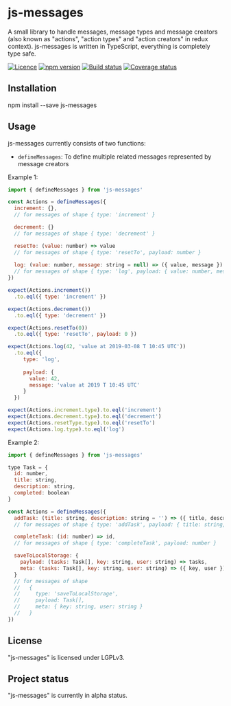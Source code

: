 # js-messages

A small library to handle messages, message types and message creators
(also known as "actions", "action types" and "action creators" in redux context).
js-messages is written in TypeScript, everything is completely type safe.

[![Licence](https://img.shields.io/badge/licence-LGPLv3-blue.svg?style=flat)](https://github.com/js-works/js-messages/blob/master/LICENSE)
[![npm version](https://img.shields.io/npm/v/js-messages.svg?style=flat)](https://www.npmjs.com/package/js-messages)
[![Build status](https://travis-ci.com/js-works/js-messages.svg)](https://travis-ci.org/js-works/js-messages)
[![Coverage status](https://coveralls.io/repos/github/js-works/js-messages/badge.svg?branch=master)](https://coveralls.io/github/js-works/js-messages?branch=master)

## Installation

npm install --save js-messages

## Usage

js-messages currently consists of two functions:

- `defineMessages`: To define multiple related messages represented by message creators


Example 1:

```javascript
import { defineMessages } from 'js-messages'

const Actions = defineMessages({
  increment: {},
  // for messages of shape { type: 'increment' }

  decrement: {}
  // for messages of shape { type: 'decrement' }

  resetTo: (value: number) => value
  // for messages of shape { type: 'resetTo', payload: number }
  
  log: (value: number, message: string = null) => ({ value, message })
  // for messages of shape { type: 'log', payload: { value: number, message: string } }
})

expect(Actions.increment())
  .to.eql({ type: 'increment' })

expect(Actions.decrement())
  .to.eql({ type: 'decrement' })

expect(Actions.resetTo(0))
  .to.eql({ type: 'resetTo', payload: 0 })

expect(Actions.log(42, 'value at 2019-03-08 T 10:45 UTC'))
  .to.eql({
     type: 'log',
     
     payload: {
       value: 42,
       message: 'value at 2019 T 10:45 UTC'
     }
  })

expect(Actions.increment.type).to.eql('increment')
expect(Actions.decrement.type).to.eql('decrement')
expect(Actions.resetType.type).to.eql('resetTo')
expect(Actions.log.type).to.eql('log')
```

Example 2:

```javascript
import { defineMessages } from 'js-messages'

type Task = {
  id: number,
  title: string,
  description: string,
  completed: boolean
}

const Actions = defineMessages({
  addTask: (title: string, description: string = '') => ({ title, description }),
  // for messages of shape { type: 'addTask', payload: { title: string, description: string }}

  completeTask: (id: number) => id,
  // for messages of shape { type: 'completeTask', payload: number }

  saveToLocalStorage: {
    payload: (tasks: Task[], key: string, user: string) => tasks,
    meta: (tasks: Task[], key: string, user: string) => ({ key, user })
  }
  // for messages of shape
  //   {
  //     type: 'saveToLocalStorage',
  //     payload: Task[],
  //     meta: { key: string, user: string }
  //   }
})
```

## License

"js-messages" is licensed under LGPLv3.

## Project status

"js-messages" is currently in alpha status.
